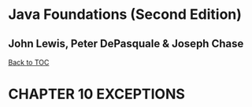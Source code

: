 # **Java Foundations (Second Edition)**
## John Lewis, Peter DePasquale & Joseph Chase

[Back to TOC](THE%20BOOK%20ONJAVA.md)

# CHAPTER 10 EXCEPTIONS